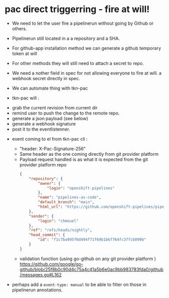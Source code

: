 # pac direct triggerring - fire at will!

* We need to let the user fire a pipelinerun without going by Github or others.

* Pipelinerun still located in a a repository and a SHA.

* For github-app installation method we can generate a github temporary token at will

* For other methods they will  still need to attach a secret to repo.

* We need a nother field in spec for not allowing everyone to fire at will. a
  webhook secret directly in spec.

* We can automate thing with tkn-pac

* tkn-pac will :

 - grab the current revision from current dir
 - remind user to push the change to the remote repo.
 - generate a json payload (see below)
 - generate a webhook signature
 - post it to the eventlistenner.

* event coming to el from tkn-pac cli :

  - "header: X-Pac-Signature-256"
  - Same header as the one coming directly from git provider platform
  - Payload request handled is as what it is expected from the git provider platform repo
    ```json
    {
        "repository": {
            "owner": {
                "login": "openshift-pipelines"
            },
            "name": "pipelines-as-code",
            "default_branch": "main",
            "html_url": "https://github.com/openshift-pipelines/pipelines-as-code"
        },
        "sender": {
            "login": "chmouel"
        },
        "ref": "refs/heads/nightly",
        "head_commit": {
            "id": "f1c7ba995f0d494f71f69b1b6f764fc37fcb099b"
        }
    }
    ```
  - validation function (using go-github on any git provider platform )
    https://github.com/google/go-github/blob/25f8b0c90d4c75a4c41a5b6e0ac9bb983783fda0/github/messages.go#L162

* perhaps add a `event-type: manual` to be able to filter on those in pipelinerun annotations.


